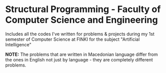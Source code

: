 # Structural Programming - Faculty of Computer Science and Engineering
Includes all the codes I've written for problems &amp; projects during my 1st semester of Computer Science at FINKI for the subject "Artificial Intelligence"

**NOTE:** The problems that are written in Macedonian language differ from the ones in English not just by language - they are completely different problems.
